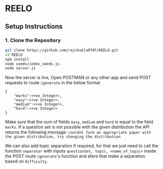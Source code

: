 # REELO

## Setup Instructions

### 1. Clone the Repository

```bash
git clone https://github.com/rajshukla9797/REELO.git
cd REELO
npm install
node seeds/index_seeds.js
node server.js
```
Now the server is live, Open POSTMAN or any other app and send POST requests to route `/generate` in the below format
```
{
    "marks":<+ve Integer>,
    "easy":<+ve Integer>,
    "medium":<+ve Integer>,
    "hard":<+ve Integer>
}
```
Make sure that the sum of fields `easy`, `medium` and `hard` is equal to the field `marks`.
If a question set is not possible with the given distribution the API returns the following message:
`couldnt form an appropriate paper with the given distribution, try changing the distribution`

We can also add topic separation if required, for that we just need to call the function `separator` with inputs `questionSet, topic, <name_of_topic>` inside the POST route `/generate`'s function and afere that make a separation based on `difficulty`.
